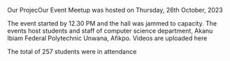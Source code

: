 Our ProjecOur Event Meetup was hosted on Thursday, 26th October, 2023

The event started by 12.30 PM and the hall was jammed to capacity. The events host students and staff of computer science department, Akanu Ibiam Federal Polytechnic Unwana, Afikpo.
Videos are uploaded here

The total of 257 students were in attendance